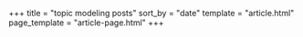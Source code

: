+++
title = "topic modeling posts"
sort_by = "date"
template = "article.html"
page_template = "article-page.html"
+++